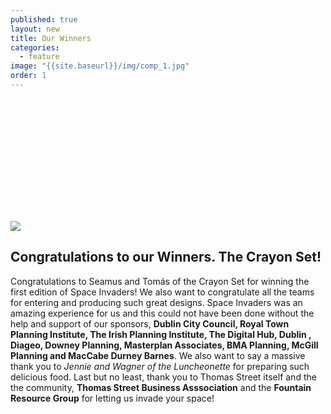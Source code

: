 ```yaml
---
published: true
layout: new
title: Our Winners
categories: 
  - feature
image: "{{site.baseurl}}/img/comp_1.jpg"
order: 1
---
```


<div class="container" style="margin-top:60px;">
	<div id="winners" class="featurette">
        <img class="featurette-image pull-right img-rounded" src="{{site.baseurl}}/img/comp_1.jpg" style="max-width:700px;padding-top:150px;">
        <h2  class="featurette-heading">Congratulations to our Winners. <span class="muted">The Crayon Set!</span></h2>
        <p class="lead">Congratulations to Seamus and Tomás of the Crayon Set for winning the first edition of Space Invaders! We also want to congratulate all the teams for entering and producing such great designs. Space Invaders was an amazing experience for us and this could not have been done without the help and support of our sponsors, <strong> Dublin City Council, Royal Town Planning Institute, The Irish Planning Institute, The Digital Hub, Dublin , Diageo, Downey Planning, Masterplan Associates, BMA Planning, McGill Planning and MacCabe Durney Barnes</strong>. We also want to say a massive thank you to <em>Jennie and Wagner of the Luncheonette</em> for preparing such delicious food. Last but no least, thank you to Thomas Street itself and the the community, <strong>Thomas Street Business Asssociation</strong> and the <strong>Fountain Resource Group</strong> for letting us invade your space! </p>
      </div>
</div>